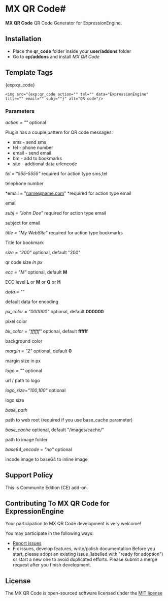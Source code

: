 # MX QR Code#

**MX QR Code** QR Code Generator for ExpressionEngine.

## Installation
* Place the **qr_code** folder inside your **user/addons** folder
* Go to **cp/addons** and install *MX QR Code*

## Template Tags

{exp:qr_code}

	<img src="{exp:qr_code action="" tel="" data="ExpressionEngine" title="" email="" subj=""}" alt="QR code"/>

### Parameters

*action = ""* optional

Plugin has a couple pattern for QR code messages:

* sms - send sms
* tel - phone number
* email - send email
* bm - add to bookmarks
* site - addtional data urlencode

*tel = "555-5555"* required for action type sms,tel

telephone number

*email = "name@name.com" *required for action type email

email

*subj = "John Doe"* required for action type email

subject for email

*title = "My WebSite"* required for action type bookmarks

Title for bookmark

*size = "200"* optional, default "200"

qr code size *in px*

*ecc = "M"* optional, default **M**

ECC level **L** or **M** or **Q** or **H**

*data = ""*

default data for encoding

*px_color = "000000"* optional, default **000000**

pixel color

*bk_color = "ffffff"* optional, default **ffffff**

background color

*margin = "2"* optional, default **0**

margin size in px

*logo = ""* optional

url / path to logo


*logo_size="100,100"* optional

logo size


*base_path*

path to web root (required if you use base_cache parameter)

*base_cache* optional, default "/images/cache/"

path to image folder

*base64_encode = "no"* optional

incode image to base64 to inline image


## Support Policy
This is Communite Edition (CE) add-on.

## Contributing To MX QR Code for ExpressionEngine

Your participation to MX QR Code development is very welcome!

You may participate in the following ways:

* [Report issues](https://github.com/MaxLazar/mx-qr-code-ee3/issues)
* Fix issues, develop features, write/polish documentation
Before you start, please adopt an existing issue (labelled with "ready for adoption") or start a new one to avoid duplicated efforts.
Please submit a merge request after you finish development.


## License

The MX QR Code is open-sourced software licensed under the [MIT license](http://opensource.org/licenses/MIT)
